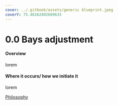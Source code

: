 ```yaml
---
cover: ../.gitbook/assets/generic blueprint.jpeg
coverY: 75.46162402669633
---
```


# 0.0 Bays adjustment

#### Overview

lorem

#### Where it occurs/ how we initiate it

lorem

[Philosophy](../white-paper/reputations-public-and-administrative/administrative-reputation/bayes-adjustment.md)
